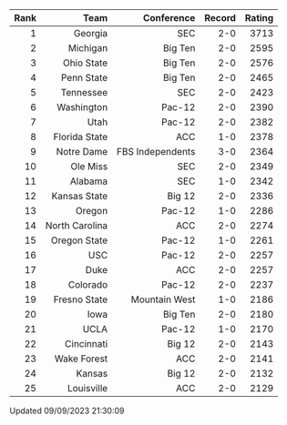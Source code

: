 | Rank  | Team                 | Conference           | Record   | Rating |
| ---:  | ---:                 | ---:                 | ---:     | ---:   |
| 1     | Georgia              | SEC                  | 2-0      | 3713   |
| 2     | Michigan             | Big Ten              | 2-0      | 2595   |
| 3     | Ohio State           | Big Ten              | 2-0      | 2576   |
| 4     | Penn State           | Big Ten              | 2-0      | 2465   |
| 5     | Tennessee            | SEC                  | 2-0      | 2423   |
| 6     | Washington           | Pac-12               | 2-0      | 2390   |
| 7     | Utah                 | Pac-12               | 2-0      | 2382   |
| 8     | Florida State        | ACC                  | 1-0      | 2378   |
| 9     | Notre Dame           | FBS Independents     | 3-0      | 2364   |
| 10    | Ole Miss             | SEC                  | 2-0      | 2349   |
| 11    | Alabama              | SEC                  | 1-0      | 2342   |
| 12    | Kansas State         | Big 12               | 2-0      | 2336   |
| 13    | Oregon               | Pac-12               | 1-0      | 2286   |
| 14    | North Carolina       | ACC                  | 2-0      | 2274   |
| 15    | Oregon State         | Pac-12               | 1-0      | 2261   |
| 16    | USC                  | Pac-12               | 2-0      | 2257   |
| 17    | Duke                 | ACC                  | 2-0      | 2257   |
| 18    | Colorado             | Pac-12               | 2-0      | 2237   |
| 19    | Fresno State         | Mountain West        | 1-0      | 2186   |
| 20    | Iowa                 | Big Ten              | 2-0      | 2180   |
| 21    | UCLA                 | Pac-12               | 1-0      | 2170   |
| 22    | Cincinnati           | Big 12               | 2-0      | 2143   |
| 23    | Wake Forest          | ACC                  | 2-0      | 2141   |
| 24    | Kansas               | Big 12               | 2-0      | 2132   |
| 25    | Louisville           | ACC                  | 2-0      | 2129   |

Updated 09/09/2023 21:30:09
